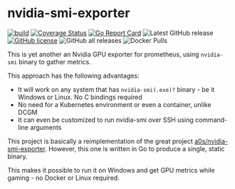 # nvidia-smi-exporter

[![build](https://github.com/utkuozdemir/nvidia_gpu_exporter/actions/workflows/build.yml/badge.svg)](https://github.com/utkuozdemir/nvidia_gpu_exporter/actions/workflows/build.yml)
[![Coverage Status](https://coveralls.io/repos/github/utkuozdemir/nvidia_gpu_exporter/badge.svg?branch=master)](https://coveralls.io/github/utkuozdemir/nvidia_gpu_exporter?branch=master)
[![Go Report Card](https://goreportcard.com/badge/github.com/utkuozdemir/nvidia_gpu_exporter)](https://goreportcard.com/report/github.com/utkuozdemir/nvidia_gpu_exporter)
![Latest GitHub release](https://img.shields.io/github/release/utkuozdemir/nvidia_gpu_exporter.svg)
[![GitHub license](https://img.shields.io/github/license/utkuozdemir/nvidia_gpu_exporter)](https://github.com/utkuozdemir/nvidia_gpu_exporter/blob/master/LICENSE)
![GitHub all releases](https://img.shields.io/github/downloads/utkuozdemir/nvidia_gpu_exporter/total)
![Docker Pulls](https://img.shields.io/docker/pulls/utkuozdemir/nvidia_gpu_exporter)

This is yet another an Nvidia GPU exporter for prometheus, using `nvidia-smi` binary to gather metrics.

This approach has the following advantages:
- It will work on any system that has `nvidia-smi(.exe)?` binary - be it Windows or Linux. No C bindings required
- No need for a Kubernetes environment or even a container, unlike DCGM
- It can even be customized to run nvidia-smi over SSH using command-line arguments

This project is basically a reimplementation 
of the great project [a0s/nvidia-smi-exporter](https://github.com/a0s/nvidia-smi-exporter).
However, this one is written in Go to produce a single, static binary.  

This makes it possible to run it on Windows and get GPU metrics while gaming - no Docker or Linux required.


